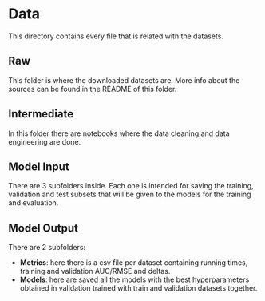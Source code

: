 # Data
This directory contains every file that is  related with the datasets.

## Raw 
This folder is where the downloaded datasets are. More info about the sources can be found in the README of this folder.

## Intermediate
In this folder there are notebooks where the data cleaning and data engineering are done.

## Model Input
There are 3 subfolders inside. Each one is intended for saving the training, validation and test subsets that will be given to the models for the training and evaluation.

## Model Output
There are 2 subfolders:
- **Metrics**: here there is a csv file per dataset containing running times, training and validation AUC/RMSE and deltas.
- **Models**: here are saved all the models with the best hyperparameters obtained in validation trained with train and validation datasets together.


